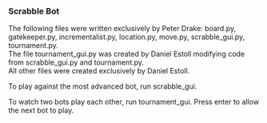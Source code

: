 ### Scrabble Bot
The following files were written exclusively by Peter Drake: board.py, gatekeeper.py, incrementalist.py, location.py, move.py, scrabble_gui.py, tournament.py.\
The file tournament_gui.py was created by Daniel Estoll modifying code from scrabble_gui.py and tournament.py.\
All other files were created exclusively by Daniel Estoll.


To play against the most advanced bot, run scrabble_gui.

To watch two bots play each other, run tournament_gui. Press enter to allow the next bot to play.
